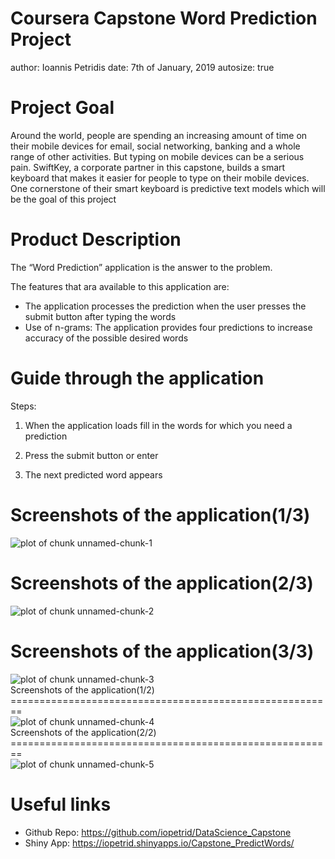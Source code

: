 Coursera Capstone Word Prediction Project
========================================================
author: Ioannis Petridis
date: 7th of January, 2019
autosize: true

Project Goal
========================================================

Around the world, people are spending an increasing amount of time on their mobile devices for email, social networking, banking and a whole range of other activities. But typing on mobile devices can be a serious pain. SwiftKey, a corporate partner in this capstone, builds a smart keyboard that makes it easier for people to type on their mobile devices. One cornerstone of their smart keyboard is predictive text models which will be the goal of this project


Product Description
========================================================

The “Word Prediction” application is the answer to the problem.

The features that ara available to this application are:

- The application processes the prediction when the user presses the submit button after typing the words
- Use of n-grams: The application provides four predictions to increase accuracy of the possible desired words


Guide through the application
========================================================

Steps:

1) When the application loads fill in the words for which you need a prediction

2) Press the submit button or enter

3) The next predicted word appears


Screenshots of the application(1/3)
========================================================
<img src="Capstone_WordPrediction-figure/unnamed-chunk-1-1.png" title="plot of chunk unnamed-chunk-1" alt="plot of chunk unnamed-chunk-1" style="display: block; margin: auto;" />

Screenshots of the application(2/3)
========================================================
<img src="Capstone_WordPrediction-figure/unnamed-chunk-2-1.png" title="plot of chunk unnamed-chunk-2" alt="plot of chunk unnamed-chunk-2" style="display: block; margin: auto;" />

Screenshots of the application(3/3)
========================================================
<img src="Capstone_WordPrediction-figure/unnamed-chunk-3-1.png" title="plot of chunk unnamed-chunk-3" alt="plot of chunk unnamed-chunk-3" style="display: block; margin: auto;" />
Screenshots of the application(1/2)
========================================================
<img src="Capstone_WordPrediction-figure/unnamed-chunk-4-1.png" title="plot of chunk unnamed-chunk-4" alt="plot of chunk unnamed-chunk-4" style="display: block; margin: auto;" />
Screenshots of the application(2/2)
========================================================
<img src="Capstone_WordPrediction-figure/unnamed-chunk-5-1.png" title="plot of chunk unnamed-chunk-5" alt="plot of chunk unnamed-chunk-5" style="display: block; margin: auto;" />

Useful links
========================================================

- Github Repo: https://github.com/iopetrid/DataScience_Capstone
- Shiny App: https://iopetrid.shinyapps.io/Capstone_PredictWords/
